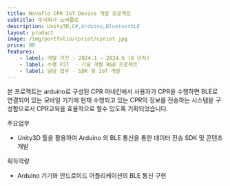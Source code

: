 ```yaml
---
title: Novaflo CPR IoT Device 개발 프로젝트
subtitle: 주식회사 노바플로
description: Unity3D,C#,Arduino,BluetoothLE
layout: product
image: /img/portfolio/cpriot/cpriot.jpg
price: 90
features:
    - label: 개발 기간 - 2024.1 – 2024.6 (8 년차)
    - label: 수행 PJT  - 기술 개발 R&D 프로젝트  
    - label: 담당 업무 - SDK 및 IoT 개발  
---
```


본 프로젝트는 arduino로 구성된 CPR 마네킨에서 사용자가 CPR을 수행하면 BLE로 연결되어 있는 모바일 기기에 현재 수행되고 있는 CPR의 정보를 전송하는 시스템을 구성함으로서 CPR교육을 효율적으로 할수 있도록 기획되었습니다.  

주요업무  
- Unity3D 툴을 활용하여 Arduino 의 BLE 통신을 통한 데이터 전송 SDK 및 콘텐츠 개발  
  
획득역량  
- Arduino 기기와 안드로이드 어플리케이션의 BLE 통신 구현
  

 


